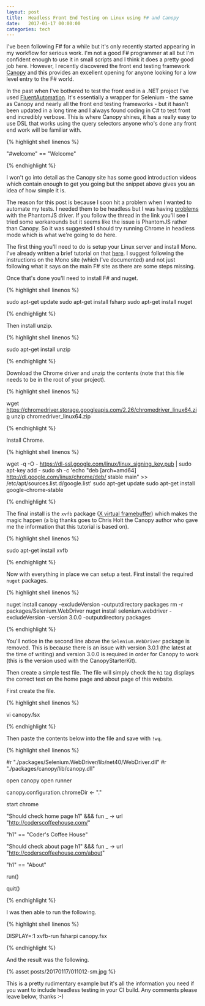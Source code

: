 ```yaml
---
layout: post
title:  Headless Front End Testing on Linux using F# and Canopy
date:   2017-01-17 00:00:00
categories: tech
---
```


I've been following F# for a while but it's only recently started appearing in my workflow for serious work. I'm not a good F# programmer at all but I'm confident enough to use it in small scripts and I think it does a pretty good job here. However, I recently discovered the front end testing framework [Canopy](http://lefthandedgoat.github.io/canopy/) and this provides an excellent opening for anyone looking for a low level entry to the F# world.

In the past when I've bothered to test the front end in a .NET project I've used [FluentAutomation](http://fluent.stirno.com/). It's essentially a wrapper for Selenium - the same as Canopy and nearly all the front end testing frameworks - but it hasn't been updated in a long time and I always found coding in C# to test front end incredibly verbose. This is where Canopy shines, it has a really easy to use DSL that works using the query selectors anyone who's done any front end work will be familiar with. 

{% highlight shell linenos %}

"#welcome" == "Welcome"

{% endhighlight %}

I won't go into detail as the Canopy site has some good introduction videos which contain enough to get you going but the snippet above gives you an idea of how simple it is.

The reason for this post is because I soon hit a problem when I wanted to automate my tests. I needed them to be headless but I was having [problems](https://github.com/lefthandedgoat/canopy/issues/320) with the PhantomJS driver. If you follow the thread in the link you'll see I tried some workarounds but it seems like the issue is PhantomJS rather than Canopy. So it was suggested I should try running Chrome in headless mode which is what we're going to do here.

The first thing you'll need to do is setup your Linux server and install Mono. I've already written a brief tutorial on that [here](/tech/2015/12/09/mono-linux-setup.html). I suggest following the instructions on the Mono site (which I've documented) and not just following what it says on the main F# site as there are some steps missing.

Once that's done you'll need to install F# and nuget.

{% highlight shell linenos %}

sudo apt-get update
sudo apt-get install fsharp
sudo apt-get install nuget

{% endhighlight %}

Then install unzip.

{% highlight shell linenos %}

sudo apt-get install unzip

{% endhighlight %}

Download the Chrome driver and unzip the contents (note that this file needs to be in the root of your project).

{% highlight shell linenos %}

wget https://chromedriver.storage.googleapis.com/2.26/chromedriver_linux64.zip
unzip chromedriver_linux64.zip

{% endhighlight %}

Install Chrome.

{% highlight shell linenos %}

wget -q -O - https://dl-ssl.google.com/linux/linux_signing_key.pub | sudo apt-key add -
sudo sh -c 'echo "deb [arch=amd64] http://dl.google.com/linux/chrome/deb/ stable main" >> /etc/apt/sources.list.d/google.list'
sudo apt-get update
sudo apt-get install google-chrome-stable

{% endhighlight %}

The final install is the ```xvfb``` package ([X virtual framebuffer](https://en.wikipedia.org/wiki/Xvfb)) which makes the magic happen (a big thanks goes to Chris Holt the Canopy author who gave me the information that this tutorial is based on).

{% highlight shell linenos %}

sudo apt-get install xvfb

{% endhighlight %}

Now with everything in place we can setup a test. First install the required ```nuget``` packages.

{% highlight shell linenos %}

nuget install canopy -excludeVersion -outputdirectory packages
rm -r packages/Selenium.WebDriver
nuget install selenium.webdriver -excludeVersion -version 3.0.0 -outputdirectory packages

{% endhighlight %}

You'll notice in the second line above the ```Selenium.WebDriver``` package is removed. This is because there is an issue with version 3.0.1 (the latest at the time of writing) and version 3.0.0 is required in order for Canopy to work (this is the version used with the CanopyStarterKit).

Then create a simple test file. The file will simply check the ```h1``` tag displays the correct text on the home page and about page of this website.

First create the file.

{% highlight shell linenos %}

vi canopy.fsx

{% endhighlight %}

Then paste the contents below into the file and save with ```!wq```.

{% highlight shell linenos %}

#r "./packages/Selenium.WebDriver/lib/net40/WebDriver.dll"
#r "./packages/canopy/lib/canopy.dll"

open canopy
open runner

canopy.configuration.chromeDir <- "."

start chrome

"Should check home page h1" &&& fun _ ->
  url "http://coderscoffeehouse.com/"

  "h1" == "Coder's Coffee House"

"Should check about page h1" &&& fun _ ->
  url "http://coderscoffeehouse.com/about"

  "h1" == "About"

run()

quit()

{% endhighlight %}

I was then able to run the following.

{% highlight shell linenos %}

DISPLAY=:1 xvfb-run fsharpi canopy.fsx

{% endhighlight %}

And the result was the following.

{% asset posts/20170117/011012-sm.jpg %}

This is a pretty rudimentary example but it's all the information you need if you want to include headless testing in your CI build. Any comments please leave below, thanks :-)